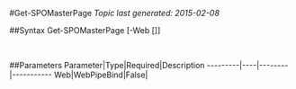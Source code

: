 #Get-SPOMasterPage
*Topic last generated: 2015-02-08*


##Syntax
    Get-SPOMasterPage [-Web [<WebPipeBind>]]

&nbsp;

##Parameters
Parameter|Type|Required|Description
---------|----|--------|-----------
Web|WebPipeBind|False|
